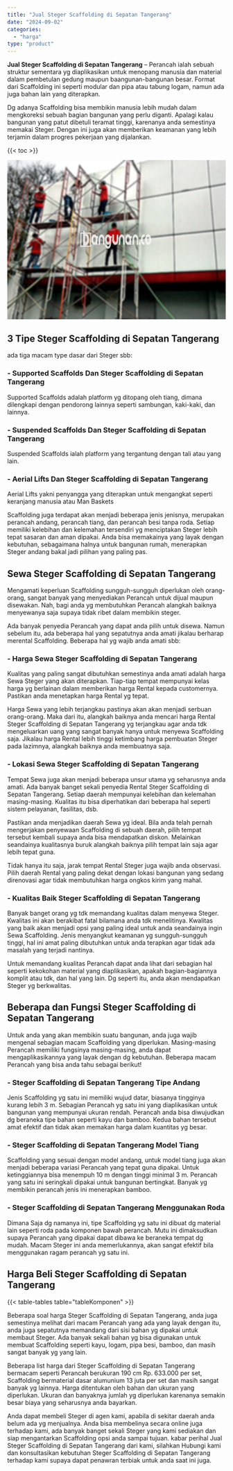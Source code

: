 ```yaml
---
title: "Jual Steger Scaffolding di Sepatan Tangerang"
date: "2024-09-02"
categories: 
  - "harga"
type: "product"
---
```


**Jual Steger Scaffolding di Sepatan Tangerang** – Perancah ialah sebuah struktur sementara yg diaplikasikan untuk menopang manusia dan material dalam pembetulan gedung maupun baangunan-bangunan besar. Format dari Scaffolding ini seperti modular dan pipa atau tabung logam, namun ada juga bahan lain yang diterapkan.

Dg adanya Scaffolding bisa membikin manusia lebih mudah dalam mengkoreksi sebuah bagian bangunan yang perlu diganti. Apalagi kalau bangunan yang patut dibetuli teramat tinggi, karenanya anda semestinya memakai Steger. Dengan ini juga akan memberikan keamanan yang lebih terjamin dalam progres pekerjaan yang dijalankan.

{{< toc >}}

![Jual Steger Scaffolding di Sepatan Tangerang](/images/sewa-scaffolding-steger-07.png)

## 3 Tipe Steger Scaffolding di Sepatan Tangerang

ada tiga macam type dasar dari Steger sbb:

### \- Supported Scaffolds Dan Steger Scaffolding di Sepatan Tangerang

Supported Scaffolds adalah platform yg ditopang oleh tiang, dimana dilengkapi dengan pendorong lainnya seperti sambungan, kaki-kaki, dan lainnya.

### \- Suspended Scaffolds Dan Steger Scaffolding di Sepatan Tangerang

Suspended Scaffolds ialah platform yang tergantung dengan tali atau yang lain.

### \- Aerial Lifts Dan Steger Scaffolding di Sepatan Tangerang

Aerial Lifts yakni penyangga yang diterapkan untuk mengangkat seperti keranjang manusia atau Man Baskets

Scaffolding juga terdapat akan menjadi beberapa jenis jenisnya, merupakan perancah andang, perancah tiang, dan perancah besi tanpa roda. Setiap memiliki kelebihan dan kelemahan tersendiri yg menciptakan Steger lebih tepat sasaran dan aman dipakai. Anda bisa memakainya yang layak dengan kebutuhan, sebagaimana halnya untuk bangunan rumah, menerapkan Steger andang bakal jadi pilihan yang paling pas.

## Sewa Steger Scaffolding di Sepatan Tangerang

Mengamati keperluan Scaffolding sungguh-sungguh diperlukan oleh orang-orang, sangat banyak yang menyediakan Perancah untuk dijual maupun disewakan. Nah, bagi anda yg membutuhkan Perancah alangkah baiknya menyewanya saja supaya tidak ribet dalam membikin steger.

Ada banyak penyedia Perancah yang dapat anda pilih untuk disewa. Namun sebelum itu, ada beberapa hal yang sepatutnya anda amati jikalau berharap merental Scaffolding. Beberapa hal yg wajib anda amati sbb:

### \- Harga Sewa Steger Scaffolding di Sepatan Tangerang

Kualitas yang paling sangat dibutuhkan semestinya anda amati adalah harga Sewa Steger yang akan diterapkan. Tiap-tiap tempat mempunyai kelas harga yg berlainan dalam memberikan harga Rental kepada customernya. Pastikan anda menetapkan harga Rental yg tepat.

Harga Sewa yang lebih terjangkau pastinya akan akan menjadi serbuan orang-orang. Maka dari itu, alangkah baiknya anda mencari harga Rental Steger Scaffolding di Sepatan Tangerang yg terjangkau agar anda tdk mengeluarkan uang yang sangat banyak hanya untuk menyewa Scaffolding saja. Jikalau harga Rental lebih tinggi ketimbang harga pembuatan Steger pada lazimnya, alangkah baiknya anda membuatnya saja.

### \- Lokasi Sewa Steger Scaffolding di Sepatan Tangerang

Tempat Sewa juga akan menjadi beberapa unsur utama yg seharusnya anda amati. Ada banyak banget sekali penyedia Rental Steger Scaffolding di Sepatan Tangerang. Setiap daerah mempunyai kelebihan dan kelemahan masing-masing. Kualitas itu bisa diperhatikan dari beberapa hal seperti sistem pelayanan, fasilitas, dsb.

Pastikan anda menjadikan daerah Sewa yg ideal. Bila anda telah pernah mengerjakan penyewaan Scaffolding di sebuah daerah, pilih tempat tersebut kembali supaya anda bisa mendapatkan diskon. Melainkan seandainya kualitasnya buruk alangkah baiknya pilih tempat lain saja agar lebih tepat guna.

Tidak hanya itu saja, jarak tempat Rental Steger juga wajib anda observasi. Pilih daerah Rental yang paling dekat dengan lokasi bangunan yang sedang direnovasi agar tidak membutuhkan harga ongkos kirim yang mahal.

### \- Kualitas Baik Steger Scaffolding di Sepatan Tangerang

Banyak banget orang yg tdk memandang kualitas dalam menyewa Steger. Kwalitas ini akan berakibat fatal bilamana anda tdk menelitinya. Kwalitas yang baik akan menjadi opsi yang paling ideal untuk anda seandainya ingin Sewa Scaffolding. Jenis menyangkut keamanan yg sungguh-sungguh tinggi, hal ini amat paling dibutuhkan untuk anda terapkan agar tidak ada masalah yang terjadi nantinya.

Untuk memandang kualitas Perancah dapat anda lihat dari sebagian hal seperti kekokohan material yang diaplikasikan, apakah bagian-bagiannya komplit atau tdk, dan hal yang lain. Dg seperti itu, anda akan mendapatkan Steger yg berkwalitas.

## Beberapa dan Fungsi Steger Scaffolding di Sepatan Tangerang

Untuk anda yang akan membikin suatu bangunan, anda juga wajib mengenal sebagian macam Scaffolding yang diperlukan. Masing-masing Perancah memiliki fungsinya masing-masing, anda dapat mengaplikasikannya yang layak dengan dg kebutuhan. Beberapa macam Perancah yang bisa anda tahu sebagai berikut!

### \- Steger Scaffolding di Sepatan Tangerang Tipe Andang

Jenis Scaffolding yg satu ini memiliki wujud datar, biasanya tingginya kurang lebih 3 m. Sebagian Perancah yg satu ini yang diaplikasikan untuk bangunan yang mempunyai ukuran rendah. Perancah anda bisa diwujudkan dg beraneka tipe bahan seperti kayu dan bamboo. Kedua bahan tersebut amat efektif dan tidak akan memakan harga dalam kuantitas yg besar.

### \- Steger Scaffolding di Sepatan Tangerang Model Tiang

Scaffolding yang sesuai dengan model andang, untuk model tiang juga akan menjadi beberapa variasi Perancah yang tepat guna dipakai. Untuk ketinggiannya bisa menempuh 10 m dengan tinggi minimal 3 m. Perancah yang satu ini seringkali dipakai untuk bangunan bertingkat. Banyak yg membikin perancah jenis ini menerapkan bamboo.

### \- Steger Scaffolding di Sepatan Tangerang Menggunakan Roda

Dimana Saja dg namanya ini, tipe Scaffolding yg satu ini dibuat dg material lain seperti roda pada komponen bawah perancah. Mutu ini dimaksudkan supaya Perancah yang dipakai dapat dibawa ke beraneka tempat dg mudah. Macam Steger ini anda memerlukannya, akan sangat efektif bila menggunakan ragam perancah yg satu ini.

## Harga Beli Steger Scaffolding di Sepatan Tangerang

{{< table-tables table="tableKomponen" >}}

Beberapa soal harga Steger Scaffolding di Sepatan Tangerang, anda juga semestinya melihat dari macam Perancah yang ada yang layak dengan itu, anda juga sepatutnya memandang dari sisi bahan yg dipakai untuk membaut Steger. Ada banyak sekali bahan yg bisa digunakan untuk membuat Scaffolding seperti kayu, logam, pipa besi, bamboo, dan masih sangat banyak yg yang lain.

Beberapa list harga dari Steger Scaffolding di Sepatan Tangerang bermacam seperti Perancah berukuran 190 cm Rp. 633.000 per set, Scaffolding bermaterial dasar alumunium 13 juta per set dan masih sangat banyak yg lainnya. Harga ditentukan oleh bahan dan ukuran yang diperlukan. Ukuran dan banyaknya jumlah yg diperlukan karenanya semakin besar biaya yang seharusnya anda bayarkan.

Anda dapat membeli Steger di agen kami, apabila di sekitar daerah anda belum ada yg menjualnya. Anda bisa membelinya secara online juga terhadap kami, ada banyak banget sekali Steger yang kami sediakan dan siap mengantarkan Scaffolding opsi anda sampai tujuan. kabar perihal Jual Steger Scaffolding di Sepatan Tangerang dari kami, silahkan Hubungi kami dan konsultasikan kebutuhan Steger Scaffolding di Sepatan Tangerang terhadap kami supaya dapat penawran terbiak untuk anda saat ini juga.
